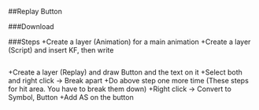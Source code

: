 
##Replay Button

###Download



###Steps
+Create a layer (Animation) for a main animation 
+Create a layer (Script) and insert KF, then write 
```flash
 ```
+Create a layer (Replay) and draw Button and the text on it
+Select both and right click -> Break apart
+Do above step one more time (These steps for hit area. You have to break them down)
+Right click -> Convert to Symbol, Button
+Add AS on the button
```flash
 ```




